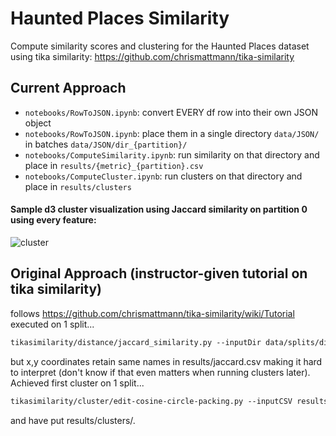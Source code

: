 # Haunted Places Similarity
Compute similarity scores and clustering for the Haunted Places dataset using tika similarity: https://github.com/chrismattmann/tika-similarity<br>

## Current Approach
- ```notebooks/RowToJSON.ipynb```: convert EVERY df row into their own JSON object
- ```notebooks/RowToJSON.ipynb```: place them in a single directory ```data/JSON/``` in batches ```data/JSON/dir_{partition}/```
- ```notebooks/ComputeSimilarity.ipynb```: run similarity on that directory and place in ```results/{metric}_{partition}.csv```
- ```notebooks/ComputeCluster.ipynb```: run clusters on that directory and place in ```results/clusters```

#### Sample d3 cluster visualization using Jaccard similarity on partition 0 using every feature:
![cluster](https://github.com/user-attachments/assets/16e1dbfd-6a32-45fb-8e17-a43d9b4cc754)


## Original Approach (instructor-given tutorial on tika similarity)
follows https://github.com/chrismattmann/tika-similarity/wiki/Tutorial <br>
executed on 1 split...
```diff
tikasimilarity/distance/jaccard_similarity.py --inputDir data/splits/dir_001 --outCSV results/jaccard.csv
```
but x,y coordinates retain same names in results/jaccard.csv making it hard to interpret (don't know if that even matters when running clusters later).<br>
Achieved first cluster on 1 split...
```diff
tikasimilarity/cluster/edit-cosine-circle-packing.py --inputCSV results/jaccard.csv --cluster 2
```
and have put results/clusters/.
<br>
